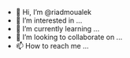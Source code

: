 - 👋 Hi, I’m @riadmoualek
- 👀 I’m interested in ...
- 🌱 I’m currently learning ...
- 💞️ I’m looking to collaborate on ...
- 📫 How to reach me ...

<!---
riadmoualek/riadmoualek is a ✨ special ✨ repository because its `README.md` (this file) appears on your GitHub profile.
You can click the Preview link to take a look at your changes.
--->
